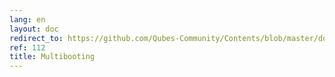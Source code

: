 ```yaml
---
lang: en
layout: doc
redirect_to: https://github.com/Qubes-Community/Contents/blob/master/docs/configuration/multiboot.md
ref: 112
title: Multibooting
---
```

